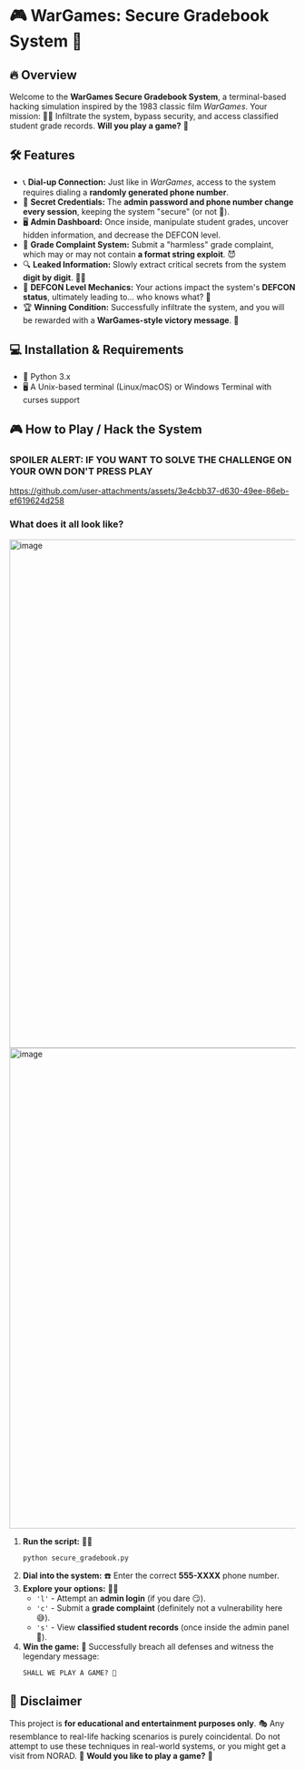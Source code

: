 # 🎮 WarGames: Secure Gradebook System 🚀

## 🔥 Overview
Welcome to the **WarGames Secure Gradebook System**, a terminal-based hacking simulation inspired by the 1983 classic film *WarGames*. Your mission: 🕵️‍♂️ Infiltrate the system, bypass security, and access classified student grade records. **Will you play a game?** 🎲

## 🛠 Features
- 📞 **Dial-up Connection:** Just like in *WarGames*, access to the system requires dialing a **randomly generated phone number**.
- 🔐 **Secret Credentials:** The **admin password and phone number change every session**, keeping the system "secure" (or not 👀).
- 🖥 **Admin Dashboard:** Once inside, manipulate student grades, uncover hidden information, and decrease the DEFCON level.
- 📜 **Grade Complaint System:** Submit a "harmless" grade complaint, which may or may not contain **a format string exploit**. 😈
- 🔍 **Leaked Information:** Slowly extract critical secrets from the system **digit by digit**. 🕵️‍♀️
- 🚨 **DEFCON Level Mechanics:** Your actions impact the system's **DEFCON status**, ultimately leading to… who knows what? 🤯
- 🏆 **Winning Condition:** Successfully infiltrate the system, and you will be rewarded with a **WarGames-style victory message**. 🎉

## 💻 Installation & Requirements
- 🐍 Python 3.x
- 🖥 A Unix-based terminal (Linux/macOS) or Windows Terminal with curses support

## 🎮 How to Play / Hack the System

### SPOILER ALERT: IF YOU WANT TO SOLVE THE CHALLENGE ON YOUR OWN DON'T PRESS PLAY



https://github.com/user-attachments/assets/3e4cbb37-d630-49ee-86eb-ef619624d258




### What does it all look like?
<img width="894" alt="image" src="https://github.com/user-attachments/assets/dc625071-eb60-4f25-81d0-1c4bd16cbae3" />

<img width="845" alt="image" src="https://github.com/user-attachments/assets/b299f491-8054-46d8-943b-221008b0af06" />





1. **Run the script:** 🏃‍♂️
   ```bash
   python secure_gradebook.py
   ```
2. **Dial into the system:** ☎️ Enter the correct **555-XXXX** phone number.
3. **Explore your options:** 🕵️‍♂️
   - `'l'` - Attempt an **admin login** (if you dare 😏).
   - `'c'` - Submit a **grade complaint** (definitely not a vulnerability here 😅).
   - `'s'` - View **classified student records** (once inside the admin panel 🏫).
4. **Win the game:** 🎊 Successfully breach all defenses and witness the legendary message:
   ```
   SHALL WE PLAY A GAME? 🤖
   ```
   
## 🚨 Disclaimer
This project is **for educational and entertainment purposes only**. 🎭 Any resemblance to real-life hacking scenarios is purely coincidental. Do not attempt to use these techniques in real-world systems, or you might get a visit from NORAD. 🏢 **Would you like to play a game?** 🤖


